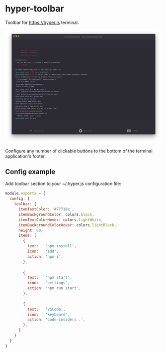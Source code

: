 # hyper-toolbar

Toolbar for https://hyper.is terminal.

![screenshot of a hyper with a toolbar][screenshot]

Configure any number of clickable buttons to the bottom of the terminal application's footer.

## Config example

Add toolbar section to your ~/.hyper.js configuration file:

```js
module.exports = {
  config: {
    toolbar: {
      itemTextColor: '#77718c',
      itemBackgroundColor: colors.black,
      itemTextColorHover: colors.lightWhite,
      itemBackgroundColorHover: colors.lightBlack,
      height: 60,
      items: [
        {
          text:   'npm install',
          icon:   'add',
          action: 'npm i',
        },

        {
          text:   'npm start',
          icon:   'settings',
          action: 'npm run start',
        },

        {
          text:   'VSCode',
          icon:   'keyboard',
          action: 'code-insiders .',
        },
      ]
    }
  }
}
```


[screenshot]: https://raw.githubusercontent.com/tuomashatakka/hyper-toolbar/master/screenshot.png
